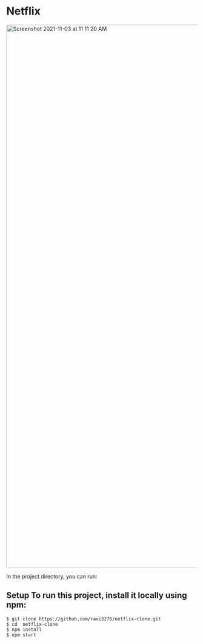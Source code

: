 # Netflix

<img width="1433" alt="Screenshot 2021-11-03 at 11 11 20 AM" src="https://user-images.githubusercontent.com/61781358/140014459-ec9fbaa7-443d-4d7e-9ae1-2cbb60f0dda1.png">

In the project directory,
you can run:
## Setup To run this project, install it locally using npm:
``` 
$ git clone https://github.com/ravi3276/netflix-clone.git
$ cd  netflix-clone
$ npm install 
$ npm start 
```

